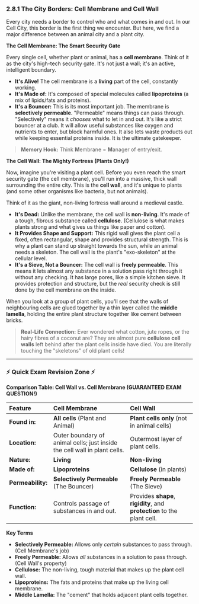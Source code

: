 ### **2.8.1 The City Borders: Cell Membrane and Cell Wall**

Every city needs a border to control who and what comes in and out. In our Cell City, this border is the first thing we encounter. But here, we find a major difference between an animal city and a plant city.

**The Cell Membrane: The Smart Security Gate**

Every single cell, whether plant or animal, has a **cell membrane**. Think of it as the city's high-tech security gate. It's not just a wall; it's an active, intelligent boundary.

*   **It's Alive!** The cell membrane is a **living** part of the cell, constantly working.
*   **It's Made of:** It's composed of special molecules called **lipoproteins** (a mix of lipids/fats and proteins).
*   **It's a Bouncer:** This is its most important job. The membrane is **selectively permeable**. "Permeable" means things can pass through. "Selectively" means it *chooses* what to let in and out. It's like a strict bouncer at a club. It will allow useful substances like oxygen and nutrients to enter, but block harmful ones. It also lets waste products out while keeping essential proteins inside. It is the ultimate gatekeeper.

> **Memory Hook:** Think **M**embrane = **M**anager of entry/exit.

**The Cell Wall: The Mighty Fortress (Plants Only!)**

Now, imagine you're visiting a plant cell. Before you even reach the smart security gate (the cell membrane), you'll run into a massive, thick wall surrounding the entire city. This is the **cell wall**, and it's unique to plants (and some other organisms like bacteria, but not animals).

Think of it as the giant, non-living fortress wall around a medieval castle.
*   **It's Dead:** Unlike the membrane, the cell wall is **non-living**. It's made of a tough, fibrous substance called **cellulose**. (Cellulose is what makes plants strong and what gives us things like paper and cotton).
*   **It Provides Shape and Support:** This rigid wall gives the plant cell a fixed, often rectangular, shape and provides structural strength. This is why a plant can stand up straight towards the sun, while an animal needs a skeleton. The cell wall is the plant's "exo-skeleton" at the cellular level.
*   **It's a Sieve, Not a Bouncer:** The cell wall is **freely permeable**. This means it lets almost any substance in a solution pass right through it without any checking. It has large pores, like a simple kitchen sieve. It provides protection and structure, but the *real* security check is still done by the cell membrane on the inside.

When you look at a group of plant cells, you'll see that the walls of neighbouring cells are glued together by a thin layer called the **middle lamella**, holding the entire plant structure together like cement between bricks.

> **Real-Life Connection:** Ever wondered what cotton, jute ropes, or the hairy fibres of a coconut are? They are almost pure **cellulose cell walls** left behind after the plant cells inside have died. You are literally touching the "skeletons" of old plant cells!

---

### **⚡️ Quick Exam Revision Zone ⚡️**

**Comparison Table: Cell Wall vs. Cell Membrane (GUARANTEED EXAM QUESTION!)**

| Feature | **Cell Membrane** | **Cell Wall** |
| :--- | :--- | :--- |
| **Found in:** | **All cells** (Plant and Animal) | **Plant cells only** (not in animal cells) |
| **Location:** | Outer boundary of animal cells; just inside the cell wall in plant cells. | Outermost layer of plant cells. |
| **Nature:** | **Living** | **Non-living** |
| **Made of:** | **Lipoproteins** | **Cellulose** (in plants) |
| **Permeability:** | **Selectively Permeable** (The Bouncer) | **Freely Permeable** (The Sieve) |
| **Function:** | Controls passage of substances in and out. | Provides **shape**, **rigidity**, and **protection** to the plant cell. |

**Key Terms**
*   **Selectively Permeable:** Allows only *certain* substances to pass through. (Cell Membrane's job)
*   **Freely Permeable:** Allows *all* substances in a solution to pass through. (Cell Wall's property)
*   **Cellulose:** The non-living, tough material that makes up the plant cell wall.
*   **Lipoproteins:** The fats and proteins that make up the living cell membrane.
*   **Middle Lamella:** The "cement" that holds adjacent plant cells together.
